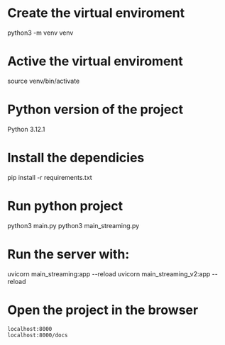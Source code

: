 # Create the virtual enviroment
python3 -m venv venv

# Active the virtual enviroment
source venv/bin/activate

# Python version of the project
Python 3.12.1

# Install the dependicies
pip install -r requirements.txt

# Run python project
python3 main.py
python3 main_streaming.py

# Run the server with: 
uvicorn main_streaming:app --reload
uvicorn main_streaming_v2:app --reload

# Open the project in the browser
    localhost:8000
    localhost:8000/docs